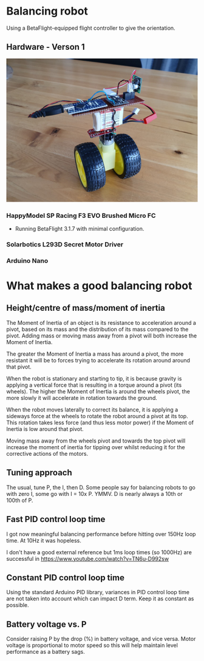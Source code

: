 # Balancing robot

Using a BetaFlight-equipped flight controller to give the orientation.

## Hardware - Verson 1

![](build%201.jpg)

### HappyModel SP Racing F3 EVO Brushed Micro FC

 * Running BetaFlight 3.1.7 with minimal configuration.

### Solarbotics L293D Secret Motor Driver

### Arduino Nano

# What makes a good balancing robot

## Height/centre of mass/moment of inertia

The Moment of Inertia of an object is its resistance to acceleration around a
pivot, based on its mass and the distribution of its mass compared to the
pivot. Adding mass or moving mass away from a pivot will both increase the
Moment of Inertia.

The greater the Moment of Inertia a mass has around a pivot, the more
resistant it will be to forces trying to accelerate its rotation around around
that pivot.

When the robot is stationary and starting to tip, it is because gravity is
applying a vertical force that is resulting in a torque around a pivot (its
wheels). The higher the Moment of Inertia is around the wheels pivot, the
more slowly it will accelerate in rotation towards the ground.

When the robot moves laterally to correct its balance, it is applying a
sideways force at the wheels to rotate the robot around a pivot at its top.
This rotation takes less force (and thus less motor power) if the Moment of
Inertia is low around that pivot.

Moving mass away from the wheels pivot and towards the top pivot will increase
the moment of inertia for tipping over whilst reducing it for the corrective
actions of the motors.

## Tuning approach

The usual, tune P, the I, then D. Some people say for balancing robots to go
with zero I, some go with I = 10x P. YMMV. D is nearly always a 10th or 100th
of P.

## Fast PID control loop time

I got now meaningful balancing performance before hitting over 150Hz loop
time. At 10Hz it was hopeless.

I don't have a good external reference but 1ms loop times (so 1000Hz) are
successful in https://www.youtube.com/watch?v=TN6u-D992sw

## Constant PID control loop time

Using the standard Arduino PID library, variances in PID control loop time are
not taken into account which can impact D term. Keep it as constant as
possible.

## Battery voltage vs. P

Consider raising P by the drop (%) in battery voltage, and vice versa. Motor
voltage is proportional to motor speed so this will help maintain level
performance as a battery sags.
